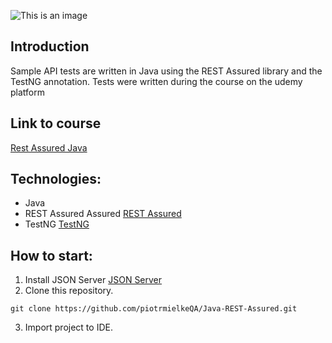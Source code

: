 ![This is an image](https://rest-assured.io/img/name-transparent.png)

## Introduction
Sample API tests are written in Java using the REST Assured library and the TestNG annotation.
Tests were written during the course on the udemy platform

## Link to course 
[Rest Assured Java](https://www.udemy.com/course/rest-assured-java/)

## Technologies:
- Java
- REST Assured Assured [REST Assured](https://rest-assured.io/)
- TestNG [TestNG](https://testng.org/doc/)

## How to start:
1. Install JSON Server [JSON Server](https://github.com/typicode/json-server#getting-started)
2. Clone this repository.

```
git clone https://github.com/piotrmielkeQA/Java-REST-Assured.git
```
3. Import project to IDE.


